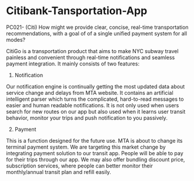 # Citibank-Tansportation-App

PC021- (Citi) How might we provide clear, concise, real-time transportation recommendations, with a goal of of a single unified payment system for all modes?

CitiGo is a transportation product that aims to make NYC subway travel painless and convenient through real-time notifications and seamless payment integration. It mainly consists of two features:

1. Notification 

Our notification engine is continually getting the most updated data about service change and delays from MTA website. It contains an artificial intelligent parser which turns the complicated, hard-to-read messages to easier and human readable notifications. It is not only used when users search for new routes on our app but also used when it learns user transit behavior, monitor your trips and push notification to you passively.

2. Payment 

This is a function designed for the future use. MTA is about to change its terminal payment system. We are targeting this market change by integrating payment solution to our transit app. People will be able to pay for their trips through our app. We may also offer bundling discount price, subscription services, where people can better monitor their monthly/annual transit plan and refill easily.
